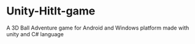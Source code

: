 # Unity-HitIt-game
A 3D Ball Adventure game for Android and Windows platform made with unity and C# language
